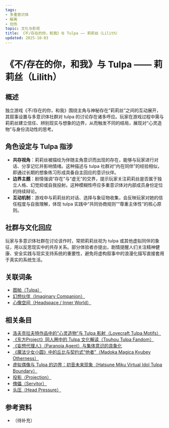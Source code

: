 ```yaml
---
tags:
- 多重意识体
- 解离
- 创伤
topic: 文化与影视
title: 《不/存在的你，和我》与 Tulpa —— 莉莉丝（Lilith）
updated: 2025-10-03
---
```


# 《不/存在的你，和我》与 Tulpa —— 莉莉丝（Lilith）

## 概述

独立游戏《不/存在的你，和我》围绕主角与神秘存在“莉莉丝”之间的互动展开，其叙事设置与多意识体社群对 tulpa 的讨论存在诸多呼应。玩家在游戏过程中需与莉莉丝建立信任、辨别现实与想象的边界，从而触发不同的结局，展现对“心灵造物”与身份流动性的思考。

## 角色设定与 Tulpa 指涉

- **共存视角**：莉莉丝被描绘为伴随主角意识而出现的存在，能够与玩家进行对话、分享记忆并影响情绪。这种描述与 tulpa 社群对“内在同伴”的经验相似，即通过长期的想象练习形成具备自主回应的意识伙伴。
- **边界主题**：剧情强调“存在”与“虚无”的交界，提示玩家关注莉莉丝是否属于独立人格、幻觉抑或自我投射。这种模糊性呼应多重意识体对内部成员身份定位的持续辩论。
- **互动机制**：游戏中与莉莉丝的对话、选择与象征物收集，会反映玩家对她的信任程度与自我理解，体现 tulpa 实践中“共同协商规则”“尊重主体性”的核心原则。

## 社群与文化回应

玩家与多意识体社群在讨论该作时，常把莉莉丝视为 tulpa 或其他虚拟同伴的象征，用以反思现实中的共存关系。部分体验者亦提出，剧情提醒人们关注精神健康、安全实践与现实支持系统的重要性，避免将虚构叙事中的浪漫化描写直接套用于真实的系统生活。

## 关联词条

- [图帕（Tulpa）](Tulpa.md)
- [幻想伙伴（Imaginary Companion）](Imaginary-Companion.md)
- [心像空间（Headspace / Inner World）](Headspace-Inner-World.md)

## 相关条目

- [洛夫克拉夫特作品中的“心灵造物”与 Tulpa 影射（Lovecraft Tulpa Motifs）](Lovecraft-Tulpa-Motifs.md)
- [《东方Project》同人圈中的 Tulpa 文化解读（Touhou Tulpa Fandom）](Touhou-Tulpa-Fandom.md)
- [《妄想代理人》（Paranoia Agent）与集体意识的具象化](Paranoia-Agent-Collective-Consciousness.md)
- [《魔法少女小圆》中的丘比与契约式“他者”（Madoka Magica Kyubey Otherness）](Madoka-Magica-Kyubey-Otherness.md)
- [虚拟偶像与 Tulpa 的边界：初音未来现象（Hatsune Miku Virtual Idol Tulpa Boundary）](Hatsune-Miku-Virtual-Idol-Tulpa-Boundary.md)
- [投影（Projection）](Projection.md)
- [傀儡（Servitor）](Servitor.md)
- [头压（Head Pressure）](Head-Pressure.md)

## 参考资料

- （待补充）
